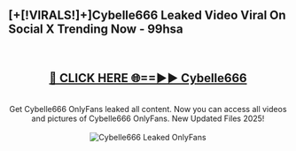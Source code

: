 <h2>[+[!VIRALS!]+]Cybelle666 Leaked Video Viral On Social X Trending Now - 99hsa</h2>
<br>
<div align="center">
<h2><a href="https://libra.edu.pl?Cybelle666" rel="nofollow">🔴 CLICK HERE 🌐==►► Cybelle666</a></h2>
<br>
Get Cybelle666 OnlyFans leaked all content. Now you can access all videos and pictures of Cybelle666 OnlyFans. New Updated Files 2025!
<br>
<br>
<a href="https://libra.edu.pl?Cybelle666" rel="nofollow" data-target="animated-image.originalLink"><img src="https://i.ibb.co.com/WyWwxjT/player-gif2.gif" alt="Cybelle666 Leaked OnlyFans" style="max-width: 100%; display: inline-block;" data-target="animated-image.originalImage"></a>
</div>
<br>
